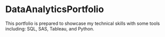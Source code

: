 # DataAnalyticsPortfolio
This portfolio is prepared to showcase my technical skills with some tools including: SQL, SAS, Tableau, and Python. 
